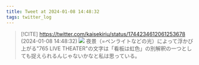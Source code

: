 ```yaml
---
title: Tweet at 2024-01-08 14:48:32
tags: twitter_log
---
```


> [!CITE] https://twitter.com/kaisekiriu/status/1744234612061253678 (2024-01-08 14:48:32)
> ![](https://twitter.com/kaisekiriu/status/1744234612061253678)
> 夜景（=ペンライトなどの光）によって浮かび上がる"765 LIVE THEATER"の文字は「看板は虹色」の別解釈の一つとしても捉えられるんじゃないかなと私は思っている。
